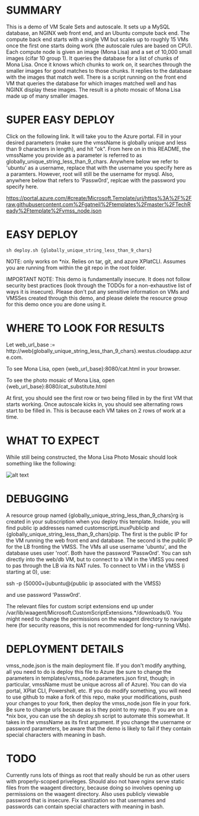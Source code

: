 SUMMARY
=======

This is a demo of VM Scale Sets and autoscale. It sets up a MySQL database, an NGINX web front end, and an Ubuntu compute back end. The compute back end starts with a single VM but scales up to roughly 15 VMs once the first one starts doing work (the autoscale rules are based on CPU). Each compute node is given an image (Mona Lisa) and a set of 10,000 small images (cifar 10 group 1). It queries the database for a list of chunks of Mona Lisa. Once it knows which chunks to work on, it searches through the smaller images for good matches to those chunks. It replies to the database with the images that match well. There is a script running on the front end VM that queries the database for which images matched well and has NGINX display these images. The result is a photo mosaic of Mona Lisa made up of many smaller images.

SUPER EASY DEPLOY
=================
Click on the following link. It will take you to the Azure portal. Fill in your desired parameters (make sure the vmssName is globally unique and less than 9 characters in length), and hit "ok". From here on in this README, the vmssName you provide as a parameter is referred to as globally_unique_string_less_than_9_chars. Anywhere below we refer to 'ubuntu' as a username, replace that with the username you specify here as a paramters. However, root will still be the username for mysql. Also, anywhere below that refers to 'Passw0rd', replcae with the password you specify here.

https://portal.azure.com/#create/Microsoft.Template/uri/https%3A%2F%2Fraw.githubusercontent.com%2Fgatneil%2Ftemplates%2Fmaster%2FTechReady%2Ftemplate%2Fvmss_node.json

EASY DEPLOY
===========
```sh deploy.sh {globally_unique_string_less_than_9_chars}```

NOTE: only works on *nix. Relies on tar, git, and azure XPlatCLI. Assumes you are running from within the git repo in the root folder.

IMPORTANT NOTE: This demo is fundamentally insecure. It does not follow security best practices (look through the TODOs for a non-exhaustive list of ways it is insecure). Please don't put any sensitive information on VMs and VMSSes created through this demo, and please delete the resource group for this demo once you are done using it.


WHERE TO LOOK FOR RESULTS
=========================
Let web_url_base := http://web{globally_unique_string_less_than_9_chars}.westus.cloudapp.azure.com.

To see Mona Lisa, open {web_url_base}:8080/cat.html in your browser.

To see the photo mosaic of Mona Lisa, open {web_url_base}:8080/cat_substitute.html

At first, you should see the first row or two being filled in by the first VM that starts working. Once autoscale kicks in, you should see alternating rows start to be filled in. This is because each VM takes on 2 rows of work at a time.


WHAT TO EXPECT
==============

While still being constructed, the Mona Lisa Photo Mosaic should look something like the following:

![alt text](https://raw.githubusercontent.com/gatneil/templates/master/TechReady/images/MidwayMona.png "image can't load")


DEBUGGING
=========
A resource group named {globally_unique_string_less_than_9_chars}rg is created in your subscription when you deploy this template. Inside, you will find public ip addresses named customscriptLinuxPublicIp and {globally_unique_string_less_than_9_chars}pip. The first is the public IP for the VM running the web front end and database. The second is the public IP for the LB fronting the VMSS. The VMs all use username 'ubuntu', and the database uses user 'root'. Both have the password 'Passw0rd'. You can ssh directly into the web/db VM, but to connect to a VM in the VMSS you need to pas through the LB via its NAT rules. To connect to VM i in the VMSS (i starting at 0), use:

ssh -p {50000+i}ubuntu@{public ip associated with the VMSS}

and use password 'Passw0rd'.

The relevant files for custom script extensions end up under /var/lib/waagent/Microsoft.CustomScriptExtensions.*/downloads/0. You might need to change the permissions on the waagent directory to navigate here (for security reasons, this is not recommended for long-running VMs).

 


DEPLOYMENT DETAILS
==================
vmss_node.json is the main deployment file. If you don't modify anything, all you need to do is deploy this file to Azure (be sure to change the parameters in templates/vmss_node.parameters.json first, though; in particular, vmssName must be unique across all of Azure). You can do via portal, XPlat CLI, Powershell, etc. If you do modify something, you will need to use github to make a fork of this repo, make your modifications, push your changes to your fork, then deploy the vmss_node.json file in your fork. Be sure to change urls because as is they point to my repo. If you are on a *nix box, you can use the sh deploy.sh script to automate this somewhat. It takes in the vmssName as its first argument. If you change the username or password parameters, be aware that the demo is likely to fail if they contain special characters with meaning in bash.




TODO
====
Currently runs lots of things as root that really should be run as other users with properly-scoped priveleges. Should also not have nginx serve static files from the waagent directory, because doing so involves opening up permissions on the waagent directory.
Also uses publicly viewable password that is insecure.
Fix sanitization so that usernames and passwords can contain special characters with meaning in bash.